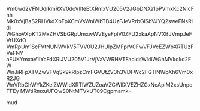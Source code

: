 Vm0wd2VFNUdiRmRXV0doVllteEtXRmxVU205V2JGbDNXa1pPVmxKc2NIcFhh
Mk0xVjBaS2RHVkdXbFpXCmVsWnlWbTB4UzFJeVRrbGlSbVJYQ2sweFNsRldi
WGhoVXpKT2MxZHVSbGRpUmxwWVEyeFplV0ZFU2xkaApNVXBJVmpJeFVtUXdO
VmRpUm1ScFVtNUNWVkV5TVV0U2JHUlpZMFprV0FwVFJVcEZWbXRTUzFVeFNY
aFUKYmxaV1lYcFdXRlJVU205V1JrVjVaVWRHVTFacldsWldiWGhMVkdkd2FW
WnJiRFpXTVZwVFVqSk9kRlpzCmFGVUtZV3h3VDFWc2FGTlNWbXh6Vm0xR2JG
WnVRbGhWYkZKelZWWldXRTlWZUZoaVZGWllXVEZHZGxNeApiM2xsUnpoTFEy
MWtiRmxuUFQwS0NtMTVkUT09Cgpmamk=

mud